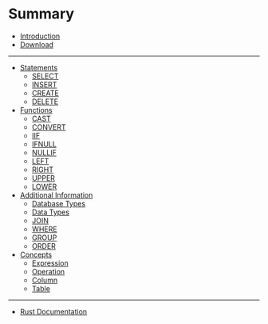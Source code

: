 # Summary

- [Introduction](./introduction.md)
- [Download](./download.md)
---
- [Statements]()
	- [SELECT](./statements/SELECT.md)
	- [INSERT]()
	- [CREATE]()
	- [DELETE]()
- [Functions](./functions.md)
	- [CAST](./functions/CAST.md)
	- [CONVERT]()
	- [IIF](./functions/IIF.md)
	- [IFNULL](./functions/IFNULL.md)
	- [NULLIF](./functions/NULLIF.md)
	- [LEFT](./functions/LEFT.md)
	- [RIGHT](./functions/RIGHT.md)
	- [UPPER](./functions/UPPER.md)
	- [LOWER](./functions/LOWER.md)
- [Additional Information]()
	- [Database Types](./other/databases.md)
	- [Data Types]()
	- [JOIN]()
	- [WHERE]()
	- [GROUP]()
	- [ORDER]()
- [Concepts]()
	- [Expression](./concepts/expression.md)
	- [Operation](./concepts/operation.md)
	- [Column](./concepts/column.md)
	- [Table]()
---
- [Rust Documentation](./rustdoc.md)